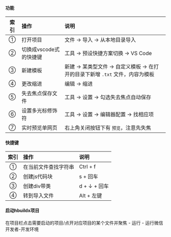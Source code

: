 #### 功能  

索引 | 操作 | 说明
:-: | :- | :- 
① | 打开项目 | 文件 -\> 导入 -\> 从本地目录导入  
② | 切换成vscode式的快捷键 | 工具 -\> 预设快捷方案切换 -\> VS Code  
③ | 新建模板 | 新建 -\> 某类型文件 -\> 自定义模板 -\> 在打开的目录下新增 `.txt` 文件，内容为模板  
④ | 更改缩进 | 编辑 -\> 缩进 
⑤ | 失去焦点保存文件 | 工具 -\> 设置 -\> 勾选失去焦点自动保存 
⑥ | 设置多光标修饰符 | 工具 -\> 设置 -\> 编辑器配置 -\> 找相应项
⑦ | 实时预览单网页 | 右上角关闭按钮下有 `预览`，注意先失焦 



#### 快捷键  

索引 | 操作 | 说明
:-: | :- | :- 
① | 在当前文件查找字符串 | Ctrl \+ f
② | 创建js代码块 | s \+ 回车
③ | 创建div带类 | d \+ ↓ \+ 回车
④ | 转到导入文件 | Alt \+ 左键



#### 启动hbuildx项目

在项目栏点击需要启动的项目/点开对应项目的某个文件并聚焦 - 运行 - 运行微信开发者-开发环境
